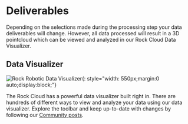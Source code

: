 # Deliverables

Depending on the selections made during the processing step your data deliverables will change. However, all data processed will result in a 3D pointcloud which can be viewed and analyzed in our Rock Cloud Data Visualizer.

## Data Visualizer

![Rock Robotic Data Visualizer](../img/visualizer.gif){: style="width: 550px;margin:0 auto;display:block;"}

The Rock Cloud has a powerful data visualizer built right in. There are hundreds of different ways to view and analyze your data using our data visualizer. Explore the toolbar and keep up-to-date with changes by following our [Community posts](https://community.rockrobotic.com/c/rock-cloud/9).